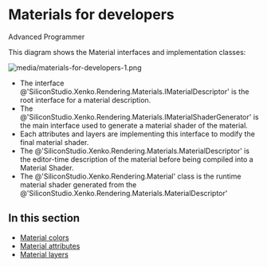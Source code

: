 # Materials for developers

<span class="label label-doc-level">Advanced</span>
<span class="label label-doc-audience">Programmer</span>

This diagram shows the Material interfaces and implementation classes:

![media/materials-for-developers-1.png](media/materials-for-developers-1.png) 

- The interface @'SiliconStudio.Xenko.Rendering.Materials.IMaterialDescriptor' is the root interface for a material description.
- The @'SiliconStudio.Xenko.Rendering.Materials.IMaterialShaderGenerator' is the main interface used to generate a material shader of the material.
- Each attributes and layers are implementing this interface to modify the final material shader.
- The @'SiliconStudio.Xenko.Rendering.Materials.MaterialDescriptor' is the editor-time description of the material before being compiled into a Material Shader.
- The @'SiliconStudio.Xenko.Rendering.Material' class is the runtime material shader generated from the @'SiliconStudio.Xenko.Rendering.Materials.MaterialDescriptor'

## In this section

- [Material colors](material-colors.md)
- [Material attributes](material-attributes.md)
- [Material layers](material-layers.md)